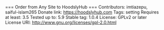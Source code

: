 === Order from Any Site to HoodslyHub ===
Contributors: imtiazepu, saiful-islam265
Donate link: https://hoodslyhub.com
Tags: setting
Requires at least: 3.5
Tested up to: 5.9
Stable tag: 1.0.4
License: GPLv2 or later
License URI: http://www.gnu.org/licenses/gpl-2.0.html

